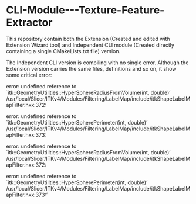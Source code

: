 # CLI-Module---Texture-Feature-Extractor
This repository contain both the Extension (Created and edited with Extension Wizard tool) and Independent CLI module (Created directly containing a single CMakeLists.txt file) version.

The Independent CLI version is compiling with no single error. Although the Extension version carries the same files, definitions and so on, it show some critical error:

error: undefined reference to `itk::GeometryUtilities::HyperSphereRadiusFromVolume(int, double)’
/usr/local/Slicer/ITKv4/Modules/Filtering/LabelMap/include/itkShapeLabelMapFilter.hxx:372:

error: undefined reference to `itk::GeometryUtilities::HyperSpherePerimeter(int, double)’
/usr/local/Slicer/ITKv4/Modules/Filtering/LabelMap/include/itkShapeLabelMapFilter.hxx:373:

error: undefined reference to `itk::GeometryUtilities::HyperSphereRadiusFromVolume(int, double)’
/usr/local/Slicer/ITKv4/Modules/Filtering/LabelMap/include/itkShapeLabelMapFilter.hxx:372:

error: undefined reference to `itk::GeometryUtilities::HyperSpherePerimeter(int, double)’
/usr/local/Slicer/ITKv4/Modules/Filtering/LabelMap/include/itkShapeLabelMapFilter.hxx:373:’
